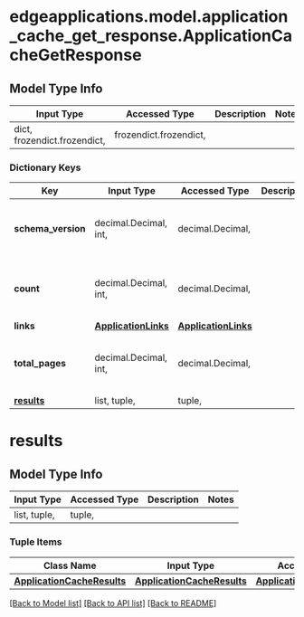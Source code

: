 # edgeapplications.model.application_cache_get_response.ApplicationCacheGetResponse

## Model Type Info
Input Type | Accessed Type | Description | Notes
------------ | ------------- | ------------- | -------------
dict, frozendict.frozendict,  | frozendict.frozendict,  |  | 

### Dictionary Keys
Key | Input Type | Accessed Type | Description | Notes
------------ | ------------- | ------------- | ------------- | -------------
**schema_version** | decimal.Decimal, int,  | decimal.Decimal,  |  | value must be a 64 bit integer
**count** | decimal.Decimal, int,  | decimal.Decimal,  |  | value must be a 64 bit integer
**links** | [**ApplicationLinks**](ApplicationLinks.md) | [**ApplicationLinks**](ApplicationLinks.md) |  | 
**total_pages** | decimal.Decimal, int,  | decimal.Decimal,  |  | value must be a 64 bit integer
**[results](#results)** | list, tuple,  | tuple,  |  | 

# results

## Model Type Info
Input Type | Accessed Type | Description | Notes
------------ | ------------- | ------------- | -------------
list, tuple,  | tuple,  |  | 

### Tuple Items
Class Name | Input Type | Accessed Type | Description | Notes
------------- | ------------- | ------------- | ------------- | -------------
[**ApplicationCacheResults**](ApplicationCacheResults.md) | [**ApplicationCacheResults**](ApplicationCacheResults.md) | [**ApplicationCacheResults**](ApplicationCacheResults.md) |  | 

[[Back to Model list]](../../README.md#documentation-for-models) [[Back to API list]](../../README.md#documentation-for-api-endpoints) [[Back to README]](../../README.md)

